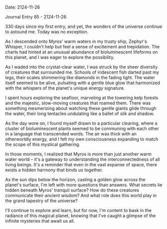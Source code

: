 Date: 2124-11-26

Journal Entry 85 - 2124-11-26

330 days since my first entry, and yet, the wonders of the universe continue to astound me. Today was no exception.

As I descended onto Myros' warm waters in my trusty ship, Zephyr's Whisper, I couldn't help but feel a sense of excitement and trepidation. The charts had hinted at an unusual abundance of bioluminescent lifeforms on this planet, and I was eager to explore the possibility.

As I waded into the crystal-clear water, I was struck by the sheer diversity of creatures that surrounded me. Schools of iridescent fish darted past my legs, their scales shimmering like diamonds in the fading light. The water itself seemed to be alive, pulsating with a gentle blue glow that harmonized with the whispers of the planet's unique energy signature.

I spent hours exploring the seafloor, marveling at the towering kelp forests and the majestic, slow-moving creatures that roamed them. There was something mesmerizing about watching these gentle giants glide through the water, their long tentacles undulating like a ballet of silk and shadow.

As the day wore on, I found myself drawn to a particular clearing, where a cluster of bioluminescent plants seemed to be communing with each other in a language that transcended words. The air was thick with an otherworldly energy, and I felt my own consciousness expanding to match the scope of this mystical gathering.

In those moments, I realized that Myros is more than just another warm water world – it's a gateway to understanding the interconnectedness of all living beings. It's a reminder that even in the vast expanse of space, there exists a hidden harmony that binds us together.

As the sun dips below the horizon, casting a golden glow across the planet's surface, I'm left with more questions than answers. What secrets lie hidden beneath Myros' tranquil surface? How do these creatures communicate their ancient wisdom? And what role does this world play in the grand tapestry of the universe?

I'll continue to explore and learn, but for now, I'm content to bask in the radiance of this magical planet, knowing that I've caught a glimpse of the infinite mysteries that await us all.